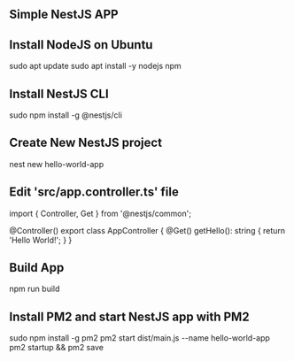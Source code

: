 ## Simple NestJS APP

## Install NodeJS on Ubuntu
sudo apt update
sudo apt install -y nodejs npm

## Install NestJS CLI
sudo npm install -g @nestjs/cli

## Create New NestJS project
nest new hello-world-app

## Edit 'src/app.controller.ts' file
import { Controller, Get } from '@nestjs/common';

@Controller()
export class AppController {
  @Get()
  getHello(): string {
    return 'Hello World!';
  }
}

## Build App
npm run build

## Install PM2 and start NestJS app with PM2
sudo npm install -g pm2
pm2 start dist/main.js --name hello-world-app
pm2 startup && pm2 save


